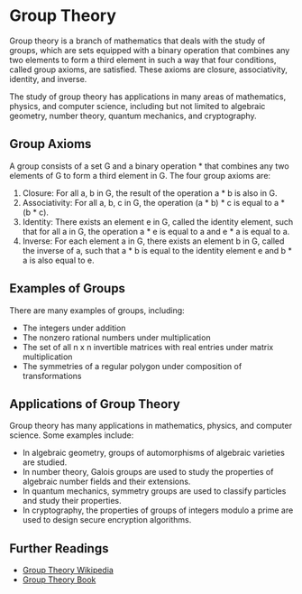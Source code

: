 # Group Theory

Group theory is a branch of mathematics that deals with the study of groups, which are sets equipped with a binary operation that combines any two elements to form a third element in such a way that four conditions, called group axioms, are satisfied. These axioms are closure, associativity, identity, and inverse.

The study of group theory has applications in many areas of mathematics, physics, and computer science, including but not limited to algebraic geometry, number theory, quantum mechanics, and cryptography.

## Group Axioms

A group consists of a set G and a binary operation * that combines any two elements of G to form a third element in G. The four group axioms are:

1. Closure: For all a, b in G, the result of the operation a * b is also in G.
2. Associativity: For all a, b, c in G, the operation (a * b) * c is equal to a * (b * c).
3. Identity: There exists an element e in G, called the identity element, such that for all a in G, the operation a * e is equal to a and e * a is equal to a.
4. Inverse: For each element a in G, there exists an element b in G, called the inverse of a, such that a * b is equal to the identity element e and b * a is also equal to e.

## Examples of Groups

There are many examples of groups, including:

- The integers under addition
- The nonzero rational numbers under multiplication
- The set of all n x n invertible matrices with real entries under matrix multiplication
- The symmetries of a regular polygon under composition of transformations

## Applications of Group Theory

Group theory has many applications in mathematics, physics, and computer science. Some examples include:

- In algebraic geometry, groups of automorphisms of algebraic varieties are studied.
- In number theory, Galois groups are used to study the properties of algebraic number fields and their extensions.
- In quantum mechanics, symmetry groups are used to classify particles and study their properties.
- In cryptography, the properties of groups of integers modulo a prime are used to design secure encryption algorithms.

## Further Readings

- [Group Theory Wikipedia](https://en.wikipedia.org/wiki/Group_theory)
- [Group Theory Book](https://www.springer.com/gp/book/9788185931861)
